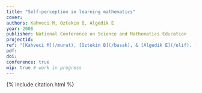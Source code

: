 ```yaml
---
title: "Self-perception in learning mathematics"
cover:
authors: Kahveci M, Oztekin B, Algedik E
year: 2006
publisher: National Conference on Science and Mathematics Education
projectid:
ref: "[Kahveci M](/murat), [Oztekin B](/basak), & [Algedik E](/elif). (2006). _Self-perception in learning mathematics_. Paper presented at the National Conference on Science and Mathematics Education. Gazi University, Ankara, Turkey. September 7 - 9, 2006."
pdf:
doi:
conference: true
wip: true # work in progress 
---
```


{% include citation.html %}